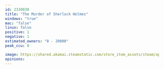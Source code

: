 ```yaml
---
id: 2330030
title: "The Murder of Sherlock Holmes"
windows: "true"
mac: "false"
linux: false
positive: 1
negative: 1
estimated_owners: "0 - 20000"
peak_ccu: 0

image: https://shared.akamai.steamstatic.com/store_item_assets/steam/apps/2330030/header.jpg?t=1715313901
opinions:
---
```

